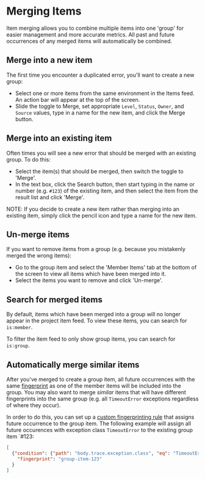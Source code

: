 # Merging Items

Item merging allows you to combine multiple items into one 'group' for easier management and more accurate metrics.  All past and future occurrences of any merged items will automatically be combined.

## Merge into a new item

The first time you encounter a duplicated error, you'll want to create a new group:

* Select one or more items from the same environment in the Items feed.  An action bar will appear at the top of the screen.
* Slide the toggle to Merge, set appropriate `Level`, `Status`, `Owner`, and `Source` values, type in a name for the new item, and click the Merge button.

## Merge into an existing item

Often times you will see a new error that should be merged with an existing group.  To do this:

* Select the item(s) that should be merged, then switch the toggle to 'Merge'.
* In the text box, click the Search button, then start typing in the name or number (e.g. `#123`) of the existing item, and then select the item from the result list and click 'Merge'.

NOTE:  If you decide to create a new item rather than merging into an existing item, simply click the pencil icon and type a name for the new item.

## Un-merge items

If you want to remove items from a group (e.g. because you mistakenly merged the wrong items):

* Go to the group item and select the 'Member Items' tab at the bottom of the screen to view all items which have been merged into it.
* Select the items you want to remove and click 'Un-merge'.

## Search for merged items
By default, items which have been merged into a group will no longer appear in the project item feed.  To view these items, you can search for `is:member`.

To filter the item feed to only show group items, you can search for `is:group`.

## Automatically merge similar items

After you've merged to create a group item, all future occurrences with the same [fingerprint](../default-algorithm/) as one of the member items will be included into the group.  You may also want to merge _similar_ items that will have different fingerprints into the same group (e.g. all `TimeoutError` exceptions regardless of where they occur).

In order to do this, you can set up a [custom fingerprinting rule](../custom-grouping/) that assigns future occurrence to the group item.  The following example will assign all future occurences with exception class `TimeoutError` to the existing group item `#123:

```json
[
  {"condition": {"path": "body.trace.exception.class", "eq": "TimeoutError"},
    "fingerprint": "group-item-123"
  }
]
```
